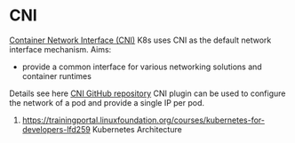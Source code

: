 # CNI

[Container Network Interface (CNI)](https://github.com/containernetworking/cni)
K8s uses CNI as the default network interface mechanism.
Aims:
- provide a common interface for various networking solutions and container runtimes

Details see here [CNI GitHub repository](https://github.com/containernetworking/cni)
CNI plugin can be used to configure the network of a pod and provide a single IP per pod.
1. https://trainingportal.linuxfoundation.org/courses/kubernetes-for-developers-lfd259 Kubernetes Architecture